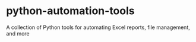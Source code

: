 # python-automation-tools
A collection of Python tools for automating Excel reports, file management, and more
